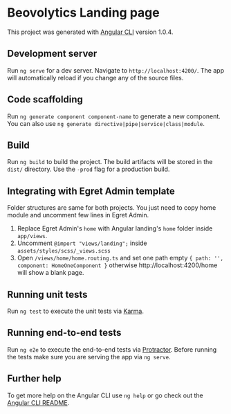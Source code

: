 # Beovolytics Landing page

This project was generated with [Angular CLI](https://githubom/angular/angular-cli) version 1.0.4.

## Development server

Run `ng serve` for a dev server. Navigate to `http://localhost:4200/`. The app will automatically reload if you change any of the source files.

## Code scaffolding

Run `ng generate component component-name` to generate a new component. You can also use `ng generate directive|pipe|service|class|module`.

## Build

Run `ng build` to build the project. The build artifacts will be stored in the `dist/` directory. Use the `-prod` flag for a production build.


## Integrating with Egret Admin template
  Folder structures are same for both projects. 
  You just need to copy home module and uncomment few lines in Egret Admin.
  1. Replace Egret Admin's `home` with Angular landing's `home` folder inside `app/views`.
  2. Uncomment `@import "views/landing";` inside `assets/styles/scss/_views.scss`
  4. Open `/views/home/home.routing.ts` and set one path empty `{ path: '', component: HomeOneComponent }` otherwise http://localhost:4200/home will show a blank page.
## Running unit tests

Run `ng test` to execute the unit tests via [Karma](https://karma-runner.github.io).

## Running end-to-end tests

Run `ng e2e` to execute the end-to-end tests via [Protractor](http://www.protractortest.org/).
Before running the tests make sure you are serving the app via `ng serve`.

## Further help

To get more help on the Angular CLI use `ng help` or go check out the [Angular CLI README](https://github.com/angular/angular-cli/blob/master/README.md).
